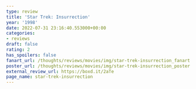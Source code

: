```yaml
---
type: review
title: 'Star Trek: Insurrection'
year: '1998'
date: 2022-07-31 23:16:40.553000+00:00
categories:
- reviews
draft: false
rating: 2
has_spoilers: false
fanart_url: /thoughts/reviews/movies/img/star-trek-insurrection_fanart.png
poster_url: /thoughts/reviews/movies/img/star-trek-insurrection_poster.png
external_review_url: https://boxd.it/2aTe
page_name: star-trek-insurrection
---
```


